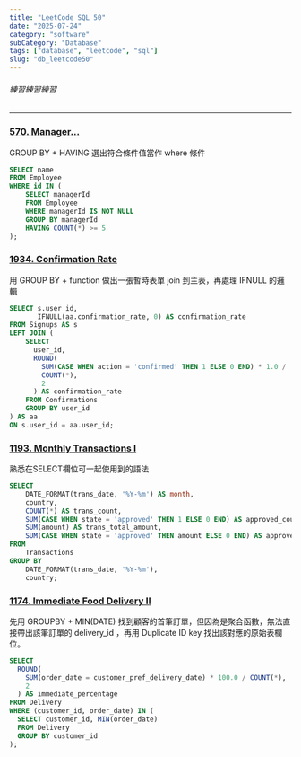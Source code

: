 ```yaml
---
title: "LeetCode SQL 50"
date: "2025-07-24"
category: "software"
subCategory: "Database"
tags: ["database", "leetcode", "sql"]
slug: "db_leetcode50"
---
```

###### 練習練習練習

---

### [570. Manager...](https://leetcode.com/problems/managers-with-at-least-5-direct-reports/description/?envType=study-plan-v2&envId=top-sql-50)

GROUP BY + HAVING 選出符合條件值當作 where 條件

```sql
SELECT name
FROM Employee
WHERE id IN (
    SELECT managerId
    FROM Employee
    WHERE managerId IS NOT NULL
    GROUP BY managerId
    HAVING COUNT(*) >= 5
);
```

### [1934. Confirmation Rate](https://leetcode.com/problems/confirmation-rate/description/?envType=study-plan-v2&envId=top-sql-50)

用 GROUP BY + function 做出一張暫時表單 join 到主表，再處理 IFNULL 的邏輯

```sql
SELECT s.user_id, 
       IFNULL(aa.confirmation_rate, 0) AS confirmation_rate
FROM Signups AS s
LEFT JOIN (
    SELECT
      user_id,
      ROUND(
        SUM(CASE WHEN action = 'confirmed' THEN 1 ELSE 0 END) * 1.0 /
        COUNT(*),
        2
      ) AS confirmation_rate
    FROM Confirmations
    GROUP BY user_id
) AS aa
ON s.user_id = aa.user_id;
```

### [1193. Monthly Transactions I](https://leetcode.com/problems/monthly-transactions-i/description/?envType=study-plan-v2&envId=top-sql-50)

熟悉在SELECT欄位可一起使用到的語法

```sql
SELECT 
    DATE_FORMAT(trans_date, '%Y-%m') AS month,
    country,
    COUNT(*) AS trans_count,
    SUM(CASE WHEN state = 'approved' THEN 1 ELSE 0 END) AS approved_count,
    SUM(amount) AS trans_total_amount,
    SUM(CASE WHEN state = 'approved' THEN amount ELSE 0 END) AS approved_total_amount
FROM 
    Transactions
GROUP BY 
    DATE_FORMAT(trans_date, '%Y-%m'),
    country;
```

### [1174. Immediate Food Delivery II](https://leetcode.com/problems/immediate-food-delivery-ii/?envType=study-plan-v2&envId=top-sql-50)

先用 GROUPBY + MIN(DATE) 找到顧客的首筆訂單，但因為是聚合函數，無法直接帶出該筆訂單的 delivery_id ，再用 Duplicate ID key 找出該對應的原始表欄位。

```sql
SELECT
  ROUND(
    SUM(order_date = customer_pref_delivery_date) * 100.0 / COUNT(*),
    2
  ) AS immediate_percentage
FROM Delivery
WHERE (customer_id, order_date) IN (
  SELECT customer_id, MIN(order_date)
  FROM Delivery
  GROUP BY customer_id
);
```
